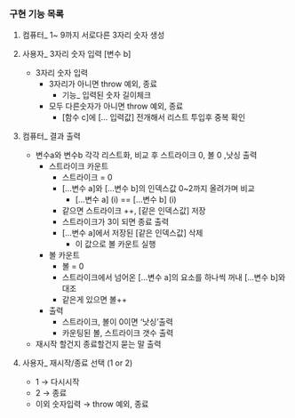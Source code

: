 ### 구현 기능 목록

1. 컴퓨터_ 1~ 9까지 서로다른 3자리 숫자 생성

2. 사용자_ 3자리 숫자 입력 [변수 b]
    - 3자리 숫자 입력
        - 3자리가 아니면 throw 예외, 종료
            - 기능_ 입력된 숫자 길이체크
        - 모두 다른숫자가 아니면 throw 예외, 종료
            - [함수 c]에 [… 입력값] 전개해서 리스트 투입후 중복 확인

3. 컴퓨터_ 결과 출력
    - 변수a와 변수b 각각 리스트화, 비교 후 스트라이크 0, 볼 0 ,낫싱 출력
        - 스트라이크 카운트
            - 스트라이크 = 0
            - […변수 a]와  […변수 b]의 인덱스값 0~2까지 올려가며 비교
                - […변수 a] (i) == […변수 b] (i)
            - 같으면 스트라이크 ++, [같은 인덱스값] 저장
            - 스트라이크가 3이 되면 종료 출력
            - […변수 a]에서 저장된 [같은 인덱스값] 삭제
                - 이 값으로 볼 카운트 실행
        - 볼 카운트
            - 볼 = 0
            - 스트라이크에서 넘어온 […변수 a]의 요소를 하나씩 꺼내 […변수 b]와 대조
            - 같은게 있으면 볼++
        - 출력
            - 스트라이크, 볼이 0이면 ‘낫싱’출력
            - 카운팅된 볼, 스트라이크 갯수 출력
    - 재시작 할건지 종료할건지 묻는 말 출력

4. 사용자_ 재시작/종료 선택 (1 or 2)
    - 1 → 다시시작
    - 2 → 종료
    - 이외 숫자입력 → throw 예외, 종료